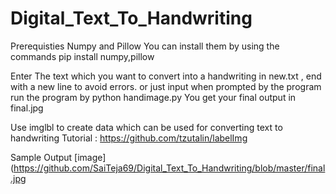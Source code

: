 # Digital_Text_To_Handwriting
Prerequisties
Numpy and Pillow
You can install them by using the commands
pip install numpy,pillow

Enter The text which you want to convert into a handwriting in new.txt , end with a new line to avoid errors.
or just input when prompted by the program
run the program by
python handimage.py
You get your final output in final.jpg


Use imglbl to create data which can be used for converting text to handwriting
Tutorial : https://github.com/tzutalin/labelImg

Sample Output
[image](https://github.com/SaiTeja69/Digital_Text_To_Handwriting/blob/master/final.jpg
